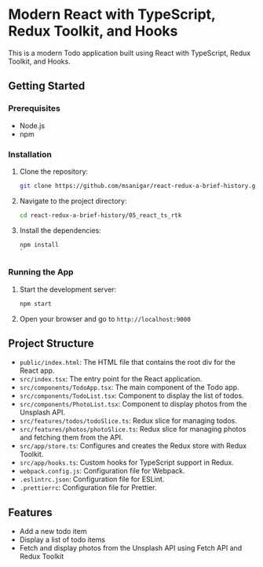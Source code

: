 # Modern React with TypeScript, Redux Toolkit, and Hooks

This is a modern Todo application built using React with TypeScript, Redux Toolkit, and Hooks.

## Getting Started

### Prerequisites
- Node.js
- npm

### Installation
1. Clone the repository:
    ```sh
    git clone https://github.com/msanigar/react-redux-a-brief-history.git
    ```
2. Navigate to the project directory:
    ```sh
    cd react-redux-a-brief-history/05_react_ts_rtk
    ```
3. Install the dependencies:
    ```sh
    npm install
    `

### Running the App
1. Start the development server:
    ```sh
    npm start
    ```
2. Open your browser and go to `http://localhost:9000`

## Project Structure
- `public/index.html`: The HTML file that contains the root div for the React app.
- `src/index.tsx`: The entry point for the React application.
- `src/components/TodoApp.tsx`: The main component of the Todo app.
- `src/components/TodoList.tsx`: Component to display the list of todos.
- `src/components/PhotoList.tsx`: Component to display photos from the Unsplash API.
- `src/features/todos/todoSlice.ts`: Redux slice for managing todos.
- `src/features/photos/photoSlice.ts`: Redux slice for managing photos and fetching them from the API.
- `src/app/store.ts`: Configures and creates the Redux store with Redux Toolkit.
- `src/app/hooks.ts`: Custom hooks for TypeScript support in Redux.
- `webpack.config.js`: Configuration file for Webpack.
- `.eslintrc.json`: Configuration file for ESLint.
- `.prettierrc`: Configuration file for Prettier.

## Features
- Add a new todo item
- Display a list of todo items
- Fetch and display photos from the Unsplash API using Fetch API and Redux Toolkit
